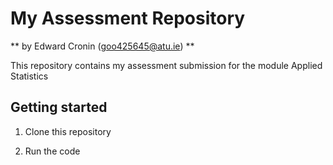# My Assessment Repository

** by Edward Cronin (goo425645@atu.ie) **

This repository contains my assessment submission for the module Applied Statistics

## Getting started

1. Clone this repository

2. Run the code